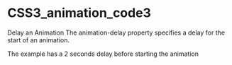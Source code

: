 # CSS3_animation_code3
Delay an Animation
The animation-delay property specifies a delay for the start of an animation.

The example has a 2 seconds delay before starting the animation